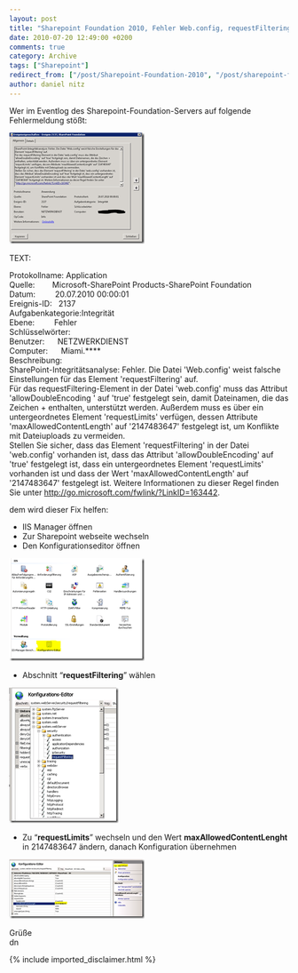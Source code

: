 ```yaml
---
layout: post
title: "Sharepoint Foundation 2010, Fehler Web.config, requestFiltering"
date: 2010-07-20 12:49:00 +0200
comments: true
category: Archive
tags: ["Sharepoint"]
redirect_from: ["/post/Sharepoint-Foundation-2010", "/post/sharepoint-foundation-2010"]
author: daniel nitz
---
```

<!-- more -->
<p>Wer im Eventlog des Sharepoint-Foundation-Servers auf folgende Fehlermeldung st&ouml;&szlig;t:</p>
<p><a href="/assets/archive/image_188.png" target="_blank"><img style="border-right-width: 0px; display: inline; border-top-width: 0px; border-bottom-width: 0px; border-left-width: 0px" title="image" src="/assets/archive/image_thumb_186.png" border="0" alt="image" width="244" height="200" /></a></p>
<p>TEXT:</p>
<p>Protokollname: Application <br />Quelle:&nbsp;&nbsp;&nbsp;&nbsp;&nbsp;&nbsp;&nbsp; Microsoft-SharePoint Products-SharePoint Foundation <br />Datum:&nbsp;&nbsp;&nbsp;&nbsp;&nbsp;&nbsp;&nbsp;&nbsp; 20.07.2010 00:00:01 <br />Ereignis-ID:&nbsp;&nbsp; 2137 <br />Aufgabenkategorie:Integrit&auml;t <br />Ebene:&nbsp;&nbsp;&nbsp;&nbsp;&nbsp;&nbsp;&nbsp;&nbsp; Fehler <br />Schl&uuml;sselw&ouml;rter: <br />Benutzer:&nbsp;&nbsp;&nbsp;&nbsp;&nbsp; NETZWERKDIENST <br />Computer:&nbsp;&nbsp;&nbsp;&nbsp;&nbsp; Miami.**** <br />Beschreibung: <br />SharePoint-Integrit&auml;tsanalyse: Fehler. Die Datei 'Web.config' weist falsche Einstellungen f&uuml;r das Element 'requestFiltering' auf. <br />F&uuml;r das requestFiltering-Element in der Datei 'web.config' muss das Attribut 'allowDoubleEncoding ' auf 'true' festgelegt sein, damit Dateinamen, die das Zeichen + enthalten, unterst&uuml;tzt werden. Au&szlig;erdem muss es &uuml;ber ein untergeordnetes Element 'requestLimits' verf&uuml;gen, dessen Attribute 'maxAllowedContentLength' auf '2147483647' festgelegt ist, um Konflikte mit Dateiuploads zu vermeiden. <br />Stellen Sie sicher, dass das Element 'requestFiltering' in der Datei 'web.config' vorhanden ist, dass das Attribut 'allowDoubleEncoding' auf 'true' festgelegt ist, dass ein untergeordnetes Element 'requestLimits' vorhanden ist und dass der Wert 'maxAllowedContentLength' auf '2147483647' festgelegt ist. Weitere Informationen zu dieser Regel finden Sie unter <a href="http://go.microsoft.com/fwlink/?LinkID=163442">http://go.microsoft.com/fwlink/?LinkID=163442</a>.</p>
<p>dem wird dieser Fix helfen:</p>
<ul>
<li>IIS Manager &ouml;ffnen </li>
<li>Zur Sharepoint webseite wechseln </li>
<li>Den Konfigurationseditor &ouml;ffnen </li>
</ul>
<p><a href="/assets/archive/image_189.png" target="_blank"><img style="border-right-width: 0px; display: inline; border-top-width: 0px; border-bottom-width: 0px; border-left-width: 0px" title="image" src="/assets/archive/image_thumb_187.png" border="0" alt="image" width="244" height="185" /></a></p>
<ul>
<li>Abschnitt &ldquo;<strong>requestFiltering</strong>&rdquo; w&auml;hlen </li>
</ul>
<p><a href="/assets/archive/image_192.png" target="_blank"><img style="border-right-width: 0px; display: inline; border-top-width: 0px; border-bottom-width: 0px; border-left-width: 0px" title="image" src="/assets/archive/image_thumb_190.png" border="0" alt="image" width="197" height="244" /></a></p>
<ul>
<li>Zu &ldquo;<strong>requestLimits</strong>&rdquo; wechseln und den Wert <strong>maxAllowedContentLenght</strong> in 2147483647 &auml;ndern, danach Konfiguration &uuml;bernehmen </li>
</ul>
<p><a href="/assets/archive/image_193.png" target="_blank"><img style="border-right-width: 0px; display: inline; border-top-width: 0px; border-bottom-width: 0px; border-left-width: 0px" title="image" src="/assets/archive/image_thumb_191.png" border="0" alt="image" width="244" height="107" /></a></p>
<p>Gr&uuml;&szlig;e <br />dn</p>
{% include imported_disclaimer.html %}
